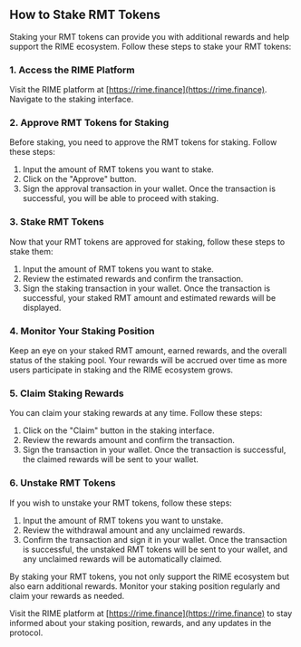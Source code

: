 ## How to Stake RMT Tokens

Staking your RMT tokens can provide you with additional rewards and help support the RIME ecosystem. Follow these steps to stake your RMT tokens:

### 1. Access the RIME Platform

Visit the RIME platform at [https://rime.finance](https://rime.finance). Navigate to the staking interface.

### 2. Approve RMT Tokens for Staking

Before staking, you need to approve the RMT tokens for staking. Follow these steps:

1. Input the amount of RMT tokens you want to stake.
2. Click on the "Approve" button.
3. Sign the approval transaction in your wallet. Once the transaction is successful, you will be able to proceed with staking.

### 3. Stake RMT Tokens

Now that your RMT tokens are approved for staking, follow these steps to stake them:

1. Input the amount of RMT tokens you want to stake.
2. Review the estimated rewards and confirm the transaction.
3. Sign the staking transaction in your wallet. Once the transaction is successful, your staked RMT amount and estimated rewards will be displayed.

### 4. Monitor Your Staking Position

Keep an eye on your staked RMT amount, earned rewards, and the overall status of the staking pool. Your rewards will be accrued over time as more users participate in staking and the RIME ecosystem grows.

### 5. Claim Staking Rewards

You can claim your staking rewards at any time. Follow these steps:

1. Click on the "Claim" button in the staking interface.
2. Review the rewards amount and confirm the transaction.
3. Sign the transaction in your wallet. Once the transaction is successful, the claimed rewards will be sent to your wallet.

### 6. Unstake RMT Tokens

If you wish to unstake your RMT tokens, follow these steps:

1. Input the amount of RMT tokens you want to unstake.
2. Review the withdrawal amount and any unclaimed rewards.
3. Confirm the transaction and sign it in your wallet. Once the transaction is successful, the unstaked RMT tokens will be sent to your wallet, and any unclaimed rewards will be automatically claimed.

By staking your RMT tokens, you not only support the RIME ecosystem but also earn additional rewards. Monitor your staking position regularly and claim your rewards as needed.

Visit the RIME platform at [https://rime.finance](https://rime.finance) to stay informed about your staking position, rewards, and any updates in the protocol.
